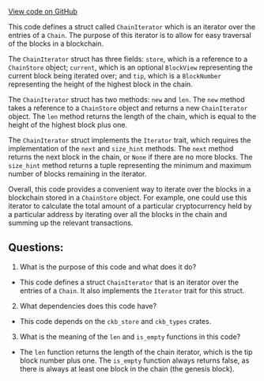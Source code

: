 [View code on GitHub](https://github.com/nervosnetwork/ckb/blob/develop/util/chain-iter/src/lib.rs)

This code defines a struct called `ChainIterator` which is an iterator over the entries of a `Chain`. The purpose of this iterator is to allow for easy traversal of the blocks in a blockchain.

The `ChainIterator` struct has three fields: `store`, which is a reference to a `ChainStore` object; `current`, which is an optional `BlockView` representing the current block being iterated over; and `tip`, which is a `BlockNumber` representing the height of the highest block in the chain.

The `ChainIterator` struct has two methods: `new` and `len`. The `new` method takes a reference to a `ChainStore` object and returns a new `ChainIterator` object. The `len` method returns the length of the chain, which is equal to the height of the highest block plus one.

The `ChainIterator` struct implements the `Iterator` trait, which requires the implementation of the `next` and `size_hint` methods. The `next` method returns the next block in the chain, or `None` if there are no more blocks. The `size_hint` method returns a tuple representing the minimum and maximum number of blocks remaining in the iterator.

Overall, this code provides a convenient way to iterate over the blocks in a blockchain stored in a `ChainStore` object. For example, one could use this iterator to calculate the total amount of a particular cryptocurrency held by a particular address by iterating over all the blocks in the chain and summing up the relevant transactions.
## Questions:
 1. What is the purpose of this code and what does it do?
- This code defines a struct `ChainIterator` that is an iterator over the entries of a `Chain`. It also implements the `Iterator` trait for this struct.

2. What dependencies does this code have?
- This code depends on the `ckb_store` and `ckb_types` crates.

3. What is the meaning of the `len` and `is_empty` functions in this code?
- The `len` function returns the length of the chain iterator, which is the tip block number plus one. The `is_empty` function always returns false, as there is always at least one block in the chain (the genesis block).
